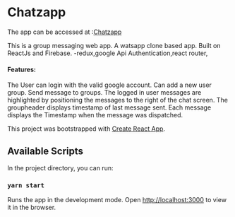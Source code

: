 # Chatzapp 
The app can be accessed at :[Chatzapp](https://chatzapp-333.web.app/) 

This is a group messaging web app. A watsapp clone based app.
Built on ReactJs and Firebase. 
-redux,google Api Authentication,react router,  

#### Features: 
The User can login with the valid google account.
Can add a new user group.
Send message to groups. 
The logged in user messages are highlighted by positioning the messages to the right of the chat screen. 
The groupheader displays timestamp of last message sent. 
Each message displays the Timestamp when the message was dispatched.



This project was bootstrapped with [Create React App](https://github.com/facebook/create-react-app).

## Available Scripts

In the project directory, you can run:

### `yarn start`

Runs the app in the development mode.
Open [http://localhost:3000](http://localhost:3000) to view it in the browser.

